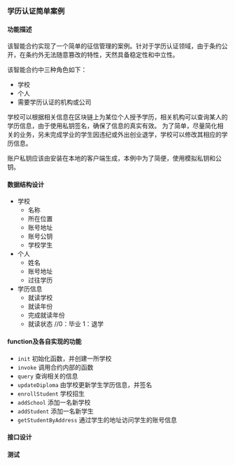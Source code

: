 ### 学历认证简单案例
#### 功能描述
该智能合约实现了一个简单的征信管理的案例。针对于学历认证领域，由于条约公开，在条约外无法随意篡改的特性，天然具备稳定性和中立性。

该智能合约中三种角色如下：
- 学校
- 个人
- 需要学历认证的机构或公司

学校可以根据相关信息在区块链上为某位个人授予学历，相关机构可以查询某人的学历信息，由于使用私钥签名，确保了信息的真实有效。
为了简单，尽量简化相关的业务，另未完成学业的学生因违纪或外出创业退学，学校可以修改其相应的学历信息。

账户私钥应该由安装在本地的客户端生成，本例中为了简便，使用模拟私钥和公钥。

#### 数据结构设计
- 学校
    - 名称
    - 所在位置
    - 账号地址
    - 账号公钥
    - 学校学生
- 个人
    - 姓名
    - 账号地址
    - 过往学历
- 学历信息
    - 就读学校
    - 就读年份
    - 完成就读年份
    - 就读状态 //0：毕业 1：退学
    
#### function及各自实现的功能
- `init`  初始化函数，并创建一所学校
- `invoke`   调用合约内部的函数
- `query`   查询相关的信息
- `updateDiploma` 由学校更新学生学历信息，并签名
- `enrollStudent` 学校招生
- `addSchool` 添加一名新学校
- `addStudent`  添加一名新学生
- `getStudentByAddress` 通过学生的地址访问学生的账号信息 

#### 接口设计


#### 测试
